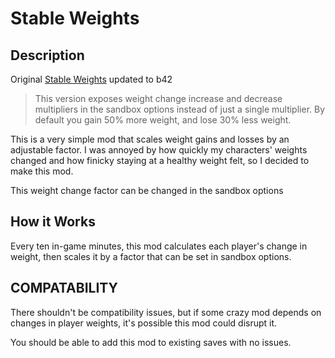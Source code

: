 # Stable Weights

## Description

Original [Stable Weights](https://steamcommunity.com/sharedfiles/filedetails/?id=2908032256) updated to b42

> This version exposes weight change increase and decrease multipliers in the sandbox options instead of just a single multiplier. By default you gain 50% more weight, and lose 30% less weight.

This is a very simple mod that scales weight gains and losses by an adjustable factor.
I was annoyed by how quickly my characters' weights changed and how finicky staying at
a healthy weight felt, so I decided to make this mod.

This weight change factor can be changed in the sandbox options

## How it Works

Every ten in-game minutes, this mod calculates each player's change in weight, then scales it by a factor that can be set in sandbox options.

## COMPATABILITY

There shouldn't be compatibility issues, but if some crazy mod depends on changes in player weights, it's possible this mod could disrupt it.

You should be able to add this mod to existing saves with no issues.
